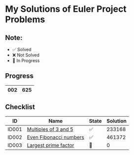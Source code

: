 # My Solutions of Euler Project Problems

## Note:
- :white_check_mark: Solved
- :x: Not Solved
- :large_blue_circle: In Progress

## Progress
|002 | 625 |
|----|-----|

## Checklist

|ID|Name|State|Solution|
|--|----|-----|--------|
|ID001|[Multiples of 3 and 5](p1-100/ID001/)| :white_check_mark: | 233168
|ID002|[Even Fibonacci numbers](p1-100/ID002/)| :white_check_mark: | 461372
|ID003|[Largest prime factor](p1-100/ID003/)| :large_blue_circle: | 0

